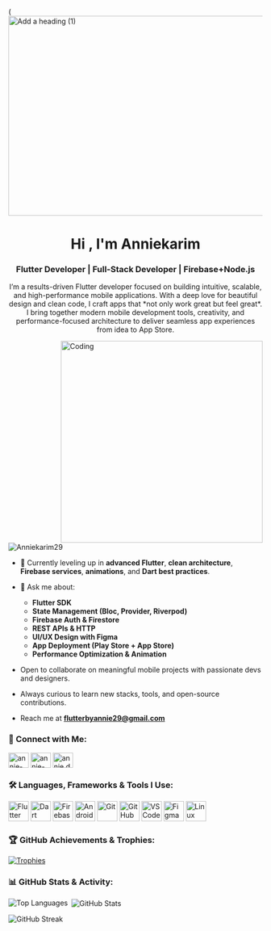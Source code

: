 (<img width="1584" height="396" alt="Add a heading (1)" src="https://github.com/user-attachments/assets/f82a47a1-1eae-423b-82ba-121d90b5946a" />


<h1 align="center">Hi , I'm Anniekarim</h1>
<h3 align="center"> Flutter Developer | Full-Stack Developer | Firebase+Node.js</h3>

<p align="center">
I’m a results-driven Flutter developer focused on building intuitive, scalable, and high-performance mobile applications.  
With a deep love for beautiful design and clean code, I craft apps that *not only work great but feel great*.  
I bring together modern mobile development tools, creativity, and performance-focused architecture to deliver seamless app experiences from idea to App Store.  
</p>

<img align="right" alt="Coding" width="400" src="https://i.gifer.com/JXA0.gif" />

<p align="left"> 
  <img src="https://komarev.com/ghpvc/?username=Anniekarim29&label=Profile%20views&color=0e75b6&style=flat" alt="Anniekarim29" /> 
</p>



- 🌱 Currently leveling up in **advanced Flutter**, **clean architecture**, **Firebase services**, **animations**, and **Dart best practices**.
- 💬 Ask me about:
  - **Flutter SDK**
  - **State Management (Bloc, Provider, Riverpod)**
  - **Firebase Auth & Firestore**
  - **REST APIs & HTTP**
  - **UI/UX Design with Figma**
  - **App Deployment (Play Store + App Store)**
  - **Performance Optimization & Animation**

-  Open to collaborate on meaningful mobile projects with passionate devs and designers.
-  Always curious to learn new stacks, tools, and open-source contributions.

-  Reach me at **flutterbyannie29@gmail.com**



### 🔗 Connect with Me:

<p align="left">
<a href="https://linkedin.com/in/annie-karim" target="blank"><img align="center" src="https://raw.githubusercontent.com/rahuldkjain/github-profile-readme-generator/master/src/images/icons/Social/linked-in-alt.svg" alt="annie-karim" height="30" width="40" /></a>
<a href="https://www.facebook.com/share/15jvDDxxuf/" target="blank"><img align="center" src="https://raw.githubusercontent.com/rahuldkjain/github-profile-readme-generator/master/src/images/icons/Social/facebook.svg" alt="annie-karim" height="30" width="40" /></a>
<a href="https://www.instagram.com/annie.devhub" target="blank"><img align="center" src="https://raw.githubusercontent.com/rahuldkjain/github-profile-readme-generator/master/src/images/icons/Social/instagram.svg" alt="annie.devhub" height="30" width="40" /></a>
</p>



### 🛠️ Languages, Frameworks & Tools I Use:

<p align="left">
  <img src="https://cdn.jsdelivr.net/gh/devicons/devicon/icons/flutter/flutter-original.svg" alt="Flutter" width="40" height="40"/>
  <img src="https://cdn.jsdelivr.net/gh/devicons/devicon/icons/dart/dart-original.svg" alt="Dart" width="40" height="40"/>
  <img src="https://cdn.jsdelivr.net/gh/devicons/devicon/icons/firebase/firebase-plain.svg" alt="Firebase" width="40" height="40"/>
  <img src="https://cdn.jsdelivr.net/gh/devicons/devicon/icons/android/android-original.svg" alt="Android" width="40" height="40"/>
  <img src="https://cdn.jsdelivr.net/gh/devicons/devicon/icons/git/git-original.svg" alt="Git" width="40" height="40"/>
  <img src="https://cdn.jsdelivr.net/gh/devicons/devicon/icons/github/github-original.svg" alt="GitHub" width="40" height="40"/>
  <img src="https://cdn.jsdelivr.net/gh/devicons/devicon/icons/vscode/vscode-original.svg" alt="VS Code" width="40" height="40"/>
  <img src="https://cdn.jsdelivr.net/gh/devicons/devicon/icons/figma/figma-original.svg" alt="Figma" width="40" height="40"/>
  <img src="https://cdn.jsdelivr.net/gh/devicons/devicon/icons/linux/linux-original.svg" alt="Linux" width="40" height="40"/>
</p>



### 🏆 GitHub Achievements & Trophies:

[![Trophies](https://github-profile-trophy.vercel.app/?username=Anniekarim29&theme=onestar&rank=B,C)](https://github.com/ryo-ma/github-profile-trophy)



### 📊 GitHub Stats & Activity:

<p>
<img align="left" src="https://github-readme-stats.vercel.app/api/top-langs?username=Anniekarim29&show_icons=true&locale=en&layout=compact&theme=tokyonight" alt="Top Languages" />
</p>

<p>&nbsp;<img align="center" src="https://github-readme-stats.vercel.app/api?username=Anniekarim29&show_icons=true&locale=en&theme=tokyonight" alt="GitHub Stats" /></p>

<p><img align="center" src="https://github-readme-streak-stats.herokuapp.com/?user=Anniekarim29&theme=tokyonight" alt="GitHub Streak" /></p>
